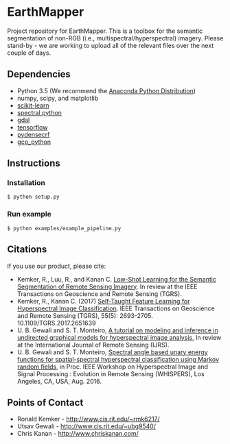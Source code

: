 # EarthMapper #

Project repository for EarthMapper.  This is a toolbox for the semantic segmentation of non-RGB (i.e., multispectral/hyperspectral) imagery.  Please stand-by - we are working to upload all of the relevant files over the next couple of days.

## Dependencies ##
* Python 3.5 (We recommend the [Anaconda Python Distribution](https://www.anaconda.com/download/))
* numpy, scipy, and matplotlib
* [scikit-learn](http://scikit-learn.org/stable/)
* [spectral python](http://www.spectralpython.net/)
* [gdal](http://www.gdal.org/)
* [tensorflow](https://www.tensorflow.org/)
* [pydensecrf](https://github.com/lucasb-eyer/pydensecrf)
* [gco_python](https://github.com/amueller/gco_python)

## Instructions ##

### Installation ###
```console
$ python setup.py
```
### Run example ###
```console
$ python examples/example_pipeline.py
```

## Citations ##

If you use our product, please cite:
* Kemker, R., Luu, R., and Kanan C. [Low-Shot Learning for the Semantic Segmentation of Remote Sensing Imagery](https://arxiv.org/abs/1803.09824). In review at the IEEE Transactions on Geoscience and Remote Sensing (TGRS).
* Kemker, R., Kanan C. (2017) [Self-Taught Feature Learning for Hyperspectral Image Classification](http://ieeexplore.ieee.org/document/7875467/). IEEE Transactions on Geoscience and Remote Sensing (TGRS), 55(5): 2693-2705. 10.1109/TGRS.2017.2651639
* U. B. Gewali and S. T. Monteiro, [A tutorial on modeling and inference in undirected graphical models for hyperspectral image analysis](https://arxiv.org/abs/1801.08268), In review at the International Journal of Remote Sensing (IJRS).
* U. B. Gewali and S. T. Monteiro, [Spectral angle based unary energy functions for spatial-spectral hyperspectral classification using Markov random fields](http://ieeexplore.ieee.org/abstract/document/8071716/), in Proc. IEEE Workshop on Hyperspectral Image and Signal Processing : Evolution in Remote Sensing (WHISPERS), Los Angeles, CA, USA, Aug. 2016.

## Points of Contact ##
* Ronald Kemker -  http://www.cis.rit.edu/~rmk6217/
* Utsav Gewali - http://www.cis.rit.edu/~ubg9540/
* Chris Kanan - http://www.chriskanan.com/
